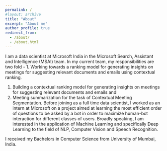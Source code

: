 ```yaml
---
permalink: /
#layout: archive
title: "About"
excerpt: "About me"
author_profile: true
redirect_from:
  - /about/
  - /about.html
---
```


I am a data scientist at Microsoft India in the Microsoft Search, Assistant and Intelligence (MSAI) team. In my current team, my responsibilities are two fold - 1. Working towards a ranking model for generating insights on meetings for suggesting relevant documents and emails using contextual ranking. 
1. Building a contextual ranking model for generating insights on meetings for suggesting relevant documents and emails and 
2. Meeting summarization for the task of Contextual Meeting Segmentation. 
Before joining as a full time data scientist, I worked as an intern at Microsoft on a project aimed at learning the most efficient order of questions to be asked by a bot in order to maximize human-bot interaction for different classes of users.
Broadly speaking, I am interested in the application of Machine Learning and specifically Deep Learning to the field of NLP, Computer Vision and Speech Recognition.

I received my Bachelors in Computer Science from University of Mumbai, India. 
